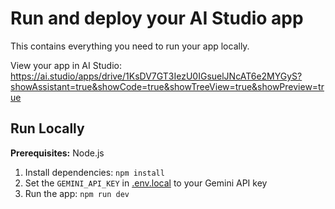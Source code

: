 # Run and deploy your AI Studio app

This contains everything you need to run your app locally.

View your app in AI Studio: https://ai.studio/apps/drive/1KsDV7GT3IezU0IGsuelJNcAT6e2MYGyS?showAssistant=true&showCode=true&showTreeView=true&showPreview=true

## Run Locally

**Prerequisites:**  Node.js


1. Install dependencies:
   `npm install`
2. Set the `GEMINI_API_KEY` in [.env.local](.env.local) to your Gemini API key
3. Run the app:
   `npm run dev`
